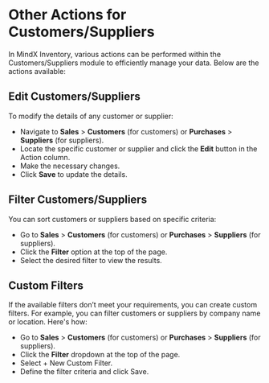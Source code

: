 # **Other Actions for Customers/Suppliers**

In MindX Inventory, various actions can be performed within the Customers/Suppliers module to efficiently manage your data. Below are the actions available:

## **Edit Customers/Suppliers**

To modify the details of any customer or supplier:

- Navigate to **Sales** > **Customers** (for customers) or **Purchases** > **Suppliers** (for suppliers).
- Locate the specific customer or supplier and click the **Edit** button in the Action column.
- Make the necessary changes.
- Click **Save** to update the details.

## **Filter Customers/Suppliers**

You can sort customers or suppliers based on specific criteria:

- Go to **Sales** > **Customers** (for customers) or **Purchases** > **Suppliers** (for suppliers).
- Click the **Filter** option at the top of the page.
- Select the desired filter to view the results.

## **Custom Filters**

If the available filters don’t meet your requirements, you can create custom filters. For example, you can filter customers or suppliers by company name or location. Here's how:

- Go to **Sales** > **Customers** (for customers) or **Purchases** > **Suppliers** (for suppliers).
- Click the **Filter** dropdown at the top of the page.
- Select + New Custom Filter.
- Define the filter criteria and click Save.

